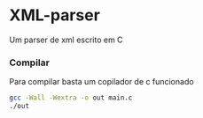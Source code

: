 # XML-parser

Um parser de xml escrito em C

### Compilar

Para compilar basta um copilador de c funcionado

```sh
gcc -Wall -Wextra -o out main.c
./out
```